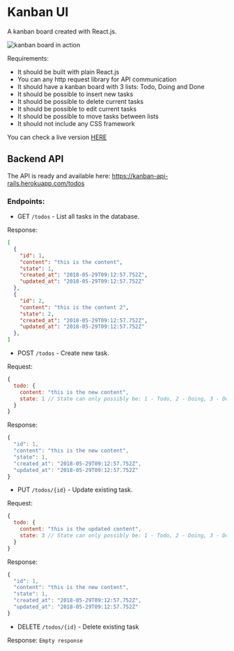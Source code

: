 # Kanban UI

A kanban board created with React.js.

![kanban board in action](https://media.giphy.com/media/MmOyryfBqRgv2Wg99C/giphy.gif)

Requirements:

- It should be built with plain React.js
- You can any http request library for API communication
- It should have a kanban board with 3 lists: Todo, Doing and Done
- It should be possible to insert new tasks
- It should be possible to delete current tasks
- It should be possible to edit current tasks
- It should be possible to move tasks between lists
- It should not include any CSS framework

You can check a live version [HERE](https://www.bpaulino.com.br/kanban-ui)

## Backend API

The API is ready and available here: https://kanban-api-rails.herokuapp.com/todos

### Endpoints:

- GET `/todos` - List all tasks in the database.

Response:
```json
[
  {
    "id": 1,
    "content": "this is the content",
    "state": 1,
    "created_at": "2018-05-29T09:12:57.752Z",
    "updated_at": "2018-05-29T09:12:57.752Z"
  },
  {
    "id": 2,
    "content": "this is the content 2",
    "state": 2,
    "created_at": "2018-05-29T09:12:57.752Z",
    "updated_at": "2018-05-29T09:12:57.752Z"
  },
]
```

- POST `/todos` - Create new task.

Request:
```js
{
  todo: {
    content: "this is the new content",
    state: 1 // State can only possibly be: 1 - Todo, 2 - Doing, 3 - Done
  }
}
```

Response:
```js
{
  "id": 1,
  "content": "this is the new content",
  "state": 1,
  "created_at": "2018-05-29T09:12:57.752Z",
  "updated_at": "2018-05-29T09:12:57.752Z"
}
```

- PUT `/todos/{id}` - Update existing task.

Request:
```js
{
  todo: {
    content: "this is the updated content",
    state: 3 // State can only possibly be: 1 - Todo, 2 - Doing, 3 - Done
  }
}
```

Response:
```js
{
  "id": 1,
  "content": "this is the new content",
  "state": 1,
  "created_at": "2018-05-29T09:12:57.752Z",
  "updated_at": "2018-05-29T09:12:57.752Z"
}
```

- DELETE `/todos/{id}` - Delete existing task

Response: `Empty response`
